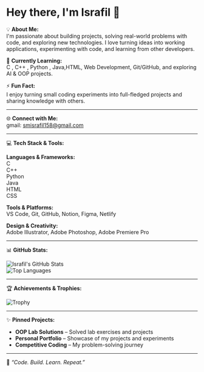 # Hey there, I'm Israfil 👋

💡 **About Me:**  
I'm passionate about building projects, solving real-world problems with code, and exploring new technologies. I love turning ideas into working applications, experimenting with code, and learning from other developers.  

🌱 **Currently Learning:**  
C , C++ , Python , Java,HTML, Web Development, Git/GitHub, and exploring AI & OOP projects.  

⚡ **Fun Fact:**  
I enjoy turning small coding experiments into full-fledged projects and sharing knowledge with others.  

---

🌐 **Connect with Me:**  
gmail: smisrafil158@gmail.com

---

💻 **Tech Stack & Tools:**  

**Languages & Frameworks:**  
C        <img src="https://github.com/user-attachments/assets/ed658d0a-233e-4c15-9207-44d854d562b8" width="10" height="10" />  
C++      <img src="https://github.com/user-attachments/assets/bdad40c0-b9a0-4cd6-a55b-fc85a5ddefd0" width="10" height="10" />  
Python   <img src="https://github.com/user-attachments/assets/7e1097b6-9eba-451d-94d8-26be2cf85010" width="10" height="10" />  
Java     <img src="https://github.com/user-attachments/assets/b6d0368d-03e4-4790-bf1c-c307d7045eb8" width="10" height="10" />  
HTML     <img src="https://github.com/user-attachments/assets/012d7483-3ef9-481f-9dae-ee38cc81d37d" width="10" height="10" />  
CSS      <img src="https://github.com/user-attachments/assets/149193e2-cbf4-46b2-9781-6e5d23f4f28c" width="10" height="10" />

**Tools & Platforms:**  
VS Code, Git, GitHub, Notion, Figma, Netlify  

**Design & Creativity:**  
Adobe Illustrator, Adobe Photoshop, Adobe Premiere Pro  

---

📊 **GitHub Stats:**  

![Israfil's GitHub Stats](https://github-readme-stats.vercel.app/api?username=smisrafil&show_icons=true&theme=tokyonight&hide_border=true)  
![Top Languages](https://github-readme-stats.vercel.app/api/top-langs/?username=smisrafil&layout=compact&theme=tokyonight&hide_border=true)  

---

🏆 **Achievements & Trophies:**  

![Trophy](https://github-profile-trophy.vercel.app/?username=smisrafil&theme=tokyonight&margin-w=10)  

---

✨ **Pinned Projects:**  

- **OOP Lab Solutions** – Solved lab exercises and projects  
- **Personal Portfolio** – Showcase of my projects and experiments  
- **Competitive Coding** – My problem-solving journey  

---

🚀 *“Code. Build. Learn. Repeat.”*
